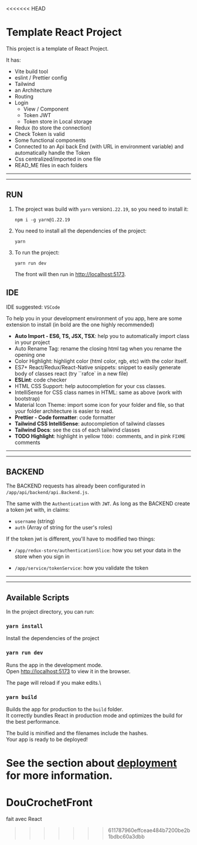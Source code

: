 <<<<<<< HEAD
# Template React Project

This project is a template of React Project.

It has:

-   Vite build tool
-   eslint / Prettier config
-   Tailwind
-   an Architecture
-   Routing
-   Login
    -   View / Component
    -   Token JWT
    -   Token store in Local storage
-   Redux (to store the connection)
-   Check Token is valid
-   Some functional components
-   Connected to an Api back End (with URL in environment variable) and automatically handle the Token
-   Css centralized/imported in one file
-   READ_ME files in each folders

---

---

## RUN 



1. The project was build with `yarn` version`1.22.19`, so you need to install it:

   ```CMD
   npm i -g yarn@1.22.19
   ```

2. You need to install all the dependencies of the project:

   ```CMD
   yarn
   ```

3. To run the project:

   ```CMD
   yarn run dev
   ```

   The front will then run in [http://localhost:5173](http://localhost:5173).



## IDE

IDE suggested: `VSCode`

To help you in your development environment of you app, here are some extension to install (in bold are the one highly recommended)



- **Auto Import - ES6, TS, JSX, TSX**: help you to automatically import class in your project
- Auto Rename Tag: rename the closing html tag when you rename the opening one
- Color Highlight: highlight color (html color, rgb, etc) with the color itself.
- ES7+ React/Redux/React-Native snippets: snippet to easily generate body of classes react (try ``rafce` in a new file)
- **ESLint**: code checker
- HTML CSS Support: help autocompletion for your css classes.
- IntelliSense for CSS class names in HTML: same as above (work with bootstrap)
- Material Icon Theme: import some icon for your folder and file, so that your folder architecture is easier to read.
- **Prettier - Code formatter**: code formatter
- **Tailwind CSS IntelliSense**: autocompletion of tailwind classes
- **Tailwind Docs**: see the css of each tailwind classes
- **TODO Highlight**: highlight in yellow `TODO:` comments, and in pink `FIXME` comments





---

---



## BACKEND

The BACKEND requests has already been configurated in `/app/api/backend/api.Backend.js`.

The same with the `Authentication` with `JWT`. As long as the BACKEND create a token jwt with, in claims:

-   `username` (string)
-   `auth` (Array of string for the user's roles)

If the token jwt is different, you'll have to modified two things:

- `/app/redux-store/authenticationSlice`: how you set your data in the store when you sign in

- `/app/service/tokenService`: how you validate the token

  

---

---

## Available Scripts

In the project directory, you can run:

### `yarn install`

Install the dependencies of the project

### `yarn run dev`

Runs the app in the development mode.\
Open [http://localhost:5173](http://localhost:5173) to view it in the browser.

The page will reload if you make edits.\

### `yarn build`

Builds the app for production to the `build` folder.\
It correctly bundles React in production mode and optimizes the build for the best performance.

The build is minified and the filenames include the hashes.\
Your app is ready to be deployed!

See the section about [deployment](https://facebook.github.io/create-react-app/docs/deployment) for more information.
=======
# DouCrochetFront
fait avec React
>>>>>>> 611787960effceae484b7200be2b1bdbc60a3dbb
